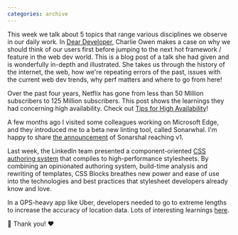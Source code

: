 ```yaml
---
categories: archive
---
```


This week we talk about 5 topics that range various disciplines we observe in our daily work. In [Dear Developer](https://sonniesedge.co.uk/talks/dear-developer), Charlie Owen makes a case on why we should think of our users first before jumping to the next hot framework / feature in the web dev world. This is a blog post of a talk she had given and is wonderfully in-depth and illustrated. She takes us through the history of the internet, the web, how we're repeating errors of the past, issues with the current web dev trends, why perf matters and where to go from here!

Over the past four years, Netflix has gone from less than 50 Million subscribers to 125 Million subscribers. This post shows the learnings they had concerning high availability. Check out [Tips for High Availability](https://medium.com/@NetflixTechBlog/tips-for-high-availability-be0472f2599c)!

A few months ago I visited some colleagues working on Microsoft Edge, and they introduced me to a beta new linting tool, called Sonarwhal. I'm happy to share [the announcement](https://blogs.windows.com/msedgedev/2018/04/19/sonarwhal-v1-linting-tool-for-web/) of Sonarshal reaching v1.

Last week, the LinkedIn team presented a component-oriented [CSS authoring system](https://engineering.linkedin.com/blog/2018/04/css-at-scale--linkedins-new-open-source-projects-take-on-stylesh) that compiles to high-performance stylesheets. By combining an opinionated authoring system, build-time analysis and rewriting of templates, CSS Blocks breathes new power and ease of use into the technologies and best practices that stylesheet developers already know and love.

In a GPS-heavy app like Uber, developers needed to go to extreme lengths to increase the accuracy of location data. Lots of interesting learnings [here](https://eng.uber.com/rethinking-gps/).

🙇 Thank you! ❤️

